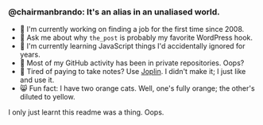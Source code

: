 ### @chairmanbrando: It's an alias in an unaliased world.

- 🔭 I'm currently working on finding a job for the first time since 2008.
- 💬 Ask me about why `the_post` is probably my favorite WordPress hook.
- 🌱 I'm currently learning JavaScript things I'd accidentally ignored for years.
- 🤔 Most of my GitHub activity has been in private repositories. Oops?
- 📝 Tired of paying to take notes? Use [Joplin](https://joplinapp.org/). I didn't make it; I just like and use it.
- 😸 Fun fact: I have two orange cats. Well, one's fully orange; the other's diluted to yellow.

I only just learnt this readme was a thing. Oops.
